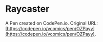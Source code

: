 # Raycaster

A Pen created on CodePen.io. Original URL: [https://codepen.io/vcomics/pen/OZPayy](https://codepen.io/vcomics/pen/OZPayy).

